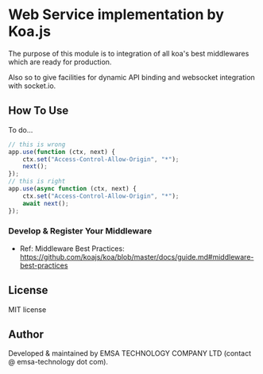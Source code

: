 # Web Service implementation by Koa.js

The purpose of this module is to integration of all koa's best middlewares which are ready for production.

Also so to give facilities for dynamic API binding and websocket integration with socket.io.


## How To Use

To do...

```javascript
// this is wrong
app.use(function (ctx, next) {
    ctx.set("Access-Control-Allow-Origin", "*");
    next();
});
// this is right
app.use(async function (ctx, next) {
    ctx.set("Access-Control-Allow-Origin", "*");
    await next();
});
```

### Develop & Register Your Middleware

- Ref: Middleware Best Practices: https://github.com/koajs/koa/blob/master/docs/guide.md#middleware-best-practices


## License

MIT license 

## Author

Developed & maintained by EMSA TECHNOLOGY COMPANY LTD (contact @ emsa-technology dot com).

